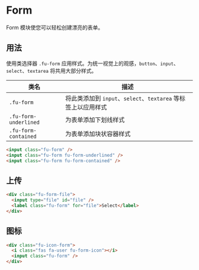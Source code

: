 # Form

Form 模块使您可以轻松创建漂亮的表单。

## 用法

使用类选择器 `.fu-form` 应用样式。为统一视觉上的观感，`button`、`input`、`select`、`textarea` 将共用大部分样式。

| 类名                  | 描述                                                          |
| --------------------- | ------------------------------------------------------------- |
| `.fu-form`            | 将此类添加到 `input`、`select`、`textarea` 等标签上以应用样式 |
| `.fu-form-underlined` | 为表单添加下划线样式                                          |
| `.fu-form-contained`  | 为表单添加块状容器样式                                        |

```html
<input class="fu-form" />
<input class="fu-form fu-form-underlined" />
<input class="fu-form fu-form-contained" />
```

## 上传

```html
<div class="fu-form-file">
  <input type="file" id="file" />
  <label class="fu-form" for="file">Select</label>
</div>
```

## 图标

```html
<div class="fu-icon-form">
  <i class="fas fa-user fu-form-icon"></i>
  <input class="fu-form" />
</div>
```

